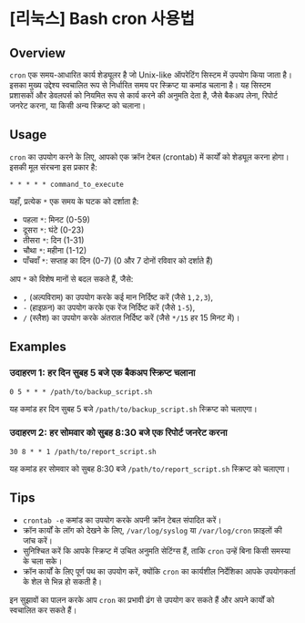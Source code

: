 # [리눅스] Bash cron 사용법

## Overview
`cron` एक समय-आधारित कार्य शेड्यूलर है जो Unix-like ऑपरेटिंग सिस्टम में उपयोग किया जाता है। इसका मुख्य उद्देश्य स्वचालित रूप से निर्धारित समय पर स्क्रिप्ट या कमांड चलाना है। यह सिस्टम प्रशासकों और डेवलपर्स को नियमित रूप से कार्य करने की अनुमति देता है, जैसे बैकअप लेना, रिपोर्ट जनरेट करना, या किसी अन्य स्क्रिप्ट को चलाना।

## Usage
`cron` का उपयोग करने के लिए, आपको एक क्रॉन टेबल (crontab) में कार्यों को शेड्यूल करना होगा। इसकी मूल संरचना इस प्रकार है:

```
* * * * * command_to_execute
```

यहाँ, प्रत्येक `*` एक समय के घटक को दर्शाता है:
- पहला `*`: मिनट (0-59)
- दूसरा `*`: घंटे (0-23)
- तीसरा `*`: दिन (1-31)
- चौथा `*`: महीना (1-12)
- पाँचवाँ `*`: सप्ताह का दिन (0-7) (0 और 7 दोनों रविवार को दर्शाते हैं)

आप `*` को विशेष मानों से बदल सकते हैं, जैसे:
- `,` (अल्पविराम) का उपयोग करके कई मान निर्दिष्ट करें (जैसे `1,2,3`),
- `-` (हाइफ़न) का उपयोग करके एक रेंज निर्दिष्ट करें (जैसे `1-5`),
- `/` (स्लैश) का उपयोग करके अंतराल निर्दिष्ट करें (जैसे `*/15` हर 15 मिनट में)।

## Examples
### उदाहरण 1: हर दिन सुबह 5 बजे एक बैकअप स्क्रिप्ट चलाना
```
0 5 * * * /path/to/backup_script.sh
```
यह कमांड हर दिन सुबह 5 बजे `/path/to/backup_script.sh` स्क्रिप्ट को चलाएगा।

### उदाहरण 2: हर सोमवार को सुबह 8:30 बजे एक रिपोर्ट जनरेट करना
```
30 8 * * 1 /path/to/report_script.sh
```
यह कमांड हर सोमवार को सुबह 8:30 बजे `/path/to/report_script.sh` स्क्रिप्ट को चलाएगा।

## Tips
- `crontab -e` कमांड का उपयोग करके अपनी क्रॉन टेबल संपादित करें।
- क्रॉन कार्यों के लॉग को देखने के लिए, `/var/log/syslog` या `/var/log/cron` फ़ाइलों की जांच करें।
- सुनिश्चित करें कि आपके स्क्रिप्ट में उचित अनुमति सेटिंग्स हैं, ताकि `cron` उन्हें बिना किसी समस्या के चला सके।
- क्रॉन कार्यों के लिए पूर्ण पथ का उपयोग करें, क्योंकि `cron` का कार्यशील निर्देशिका आपके उपयोगकर्ता के शेल से भिन्न हो सकती है। 

इन सुझावों का पालन करके आप `cron` का प्रभावी ढंग से उपयोग कर सकते हैं और अपने कार्यों को स्वचालित कर सकते हैं।